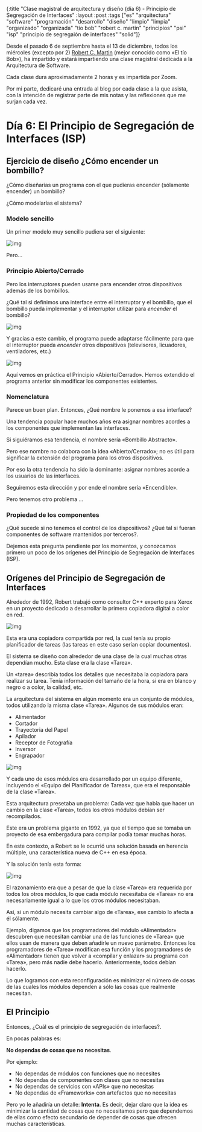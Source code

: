 {:title "Clase magistral de arquitectura y diseño (día 6) - Principio de Segregación de Interfaces"
 :layout :post
 :tags ["es" "arquitectura" "software" "programación" "desarrollo" "diseño" "limpio" "limpia" "organizado" "organizada" "tío bob" "robert c. martin" "principios" "psi" "isp" "principio de segregaión de interfaces" "solid"]}

Desde el pasado 6 de septiembre hasta el 13 de diciembre, todos los
miércoles (excepto por 2) [Robert
C. Martin](https://es.wikipedia.org/wiki/Robert_C._Martin) (mejor
conocido como «El tío Bob»), ha impartido y estará impartiendo una
clase magistral dedicada a la Arquitectura de Software.

Cada clase dura aproximadamente 2 horas y es impartida por Zoom.

Por mi parte, dedicaré una entrada al blog por cada clase a la que
asista, con la intención de registrar parte de mis notas y las
reflexiones que me surjan cada vez.

# Día 6: El Principio de Segregación de Interfaces (ISP)

## Ejercicio de diseño ¿Cómo encender un bombillo?

¿Cómo diseñarías un programa con el que pudieras encender (sólamente
encender) un bombillo?

¿Cómo modelarías el sistema?

### Modelo sencillo

Un primer modelo muy sencillo pudiera ser el siguiente:

![img](/img/bombillo-simple.svg)

Pero...

### Principio Abierto/Cerrado

Pero los interruptores pueden usarse para encender otros dispositivos
además de los bombillos.

¿Qué tal si definimos una interface entre el interruptor y el
bombillo, que el bombillo pueda implementar y el interruptor utilizar
para *encender* el bombillo?

![img](/img/bombillo-interface.svg)

Y gracias a este cambio, el programa puede adaptarse fácilmente para
que el interruptor pueda *encender* otros dispositivos (televisores,
licuadores, ventiladores, etc.)

![img](/img/interruptor-extendido.svg)

Aquí vemos en práctica el Principio «Abierto/Cerrado». Hemos extendido
el programa anterior sin modificar los componentes existentes.

### Nomenclatura

Parece un buen plan. Entonces, ¿Qué nombre le ponemos a esa interface?

Una tendencia popular hace muchos años era asignar nombres acordes a
los componentes que implementan las interfaces.

Si siguiéramos esa tendencia, el nombre sería «Bombillo Abstracto».

Pero ese nombre no colabora con la idea «Abierto/Cerrado»; no es útil
para significar la extensión del programa para los otros dispositivos.

Por eso la otra tendencia ha sido la dominante: asignar nombres acorde
a los usuarios de las interfaces.

Seguiremos esta dirección y por ende el nombre sería «Encendible».

Pero tenemos otro problema ...

### Propiedad de los componentes

¿Qué sucede si no tenemos el control de los dispositivos? ¿Qué tal si
fueran componentes de software mantenidos por terceros?.

Dejemos esta pregunta pendiente por los momentos, y conozcamos primero
un poco de los orígenes del Principio de Segregación de Interfaces
(ISP).

## Orígenes del Principio de Segregación de Interfaces

Alrededor de 1992, Robert trabajó como consultor
C++ experto para Xerox en un proyecto dedicado a desarrollar la
primera copiadora digital a color en red.

![img](/img/xerox-copier.png)

Esta era una copiadora compartida por red, la cual tenía su propio
planificador de tareas (las tareas en este caso serían copiar
documentos).

El sistema se diseño con alrededor de una clase de la cual muchas
otras dependían mucho. Esta clase era la clase «Tarea».

Un «tarea» describía todos los detalles que necesitaba la copiadora
para realizar su tarea. Tenía información del tamaño de la hora, si
era en blanco y negro o a color, la calidad, etc.

La arquitectura del sistema en algún momento era un conjunto de
módulos, todos utilizando la misma clase «Tarea». Algunos de sus
módulos eran:

 - Alimentador
 - Cortador
 - Trayectoria del Papel
 - Apilador
 - Receptor de Fotografía
 - Inversor
 - Engrapador

![img](/img/tarea-v1.svg)

Y cada uno de esos módulos era desarrollado por un equipo diferente,
incluyendo el «Equipo del Planificador de Tareas», que era el
responsable de la clase «Tarea».

Esta arquitectura presetaba un problema: Cada vez que había que hacer
un cambio en la clase «Tarea», todos los otros módulos debían ser
recompilados.

Este era un problema gigante en 1992, ya que el tiempo que se tomaba
un proyecto de esa embergadura para compilar podía tomar muchas horas.

En este contexto, a Robert se le ocurrió una solución basada en
herencia múltiple, una característica nueva de C++ en esa época.

Y la solución tenía esta forma:

![img](/img/tarea-v2.svg)

El razonamiento era que a pesar de que la clase «Tarea» era requerida
por todos los otros módulos, lo que cada módulo necesitaba de «Tarea»
no era necesariamente igual a lo que los otros módulos necesitaban.

Así, si un módulo necesita cambiar algo de «Tarea», ese cambio lo
afecta a él sólamente.

Ejemplo, digamos que los programadores del módulo «Alimentador»
descubren que necesitan cambiar una de las funciones de «Tarea» que
ellos usan de manera que deben añadirle un nuevo parámetro. Entonces
los programadores de «Tarea» modifican esa función y los programadores
de «Alimentador» tienen que volver a «compilar y enlazar» su programa
con «Tarea», pero más nadie debe hacerlo. Anteriormente, todos debían
hacerlo.

Lo que logramos con esta reconfiguración es minimizar el número de
cosas de las cuales los módulos dependen a sólo las cosas que
realmente necesitan.

## El Principio

Entonces, ¿Cuál es el principio de segregación de interfaces?.

En pocas palabras es:

**No dependas de cosas que no necesitas**.

Por ejemplo:

 - No dependas de módulos con funciones que no necesites
 - No dependas de componentes con clases que no necesitas
 - No dependas de servicios con «APIs» que no necesitas
 - No dependas de «Frameworks» con artefactos que no necesitas

Pero yo le añadiría un detalle: **Intenta**. Es decir, dejar claro que
la idea es minimizar la cantidad de cosas que no necesitamos pero que
dependemos de ellas como efecto secundario de depender de cosas que
ofrecen muchas características.
